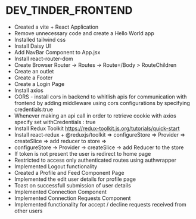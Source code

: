 # DEV_TINDER_FRONTEND

-  Created a vite + React Application
-  Remove unnecessary code and create a Hello World app
-  Installed tailwind css 
-  Install Daisy UI
-  Add NavBar Component to App.jsx
-  Install react-router-dom
-  Create Browser Router  -> Routes -> Route=/Body > RouteChildren
-  Create an outlet 
-  Create a Footer
-  Create a Login Page
-  Install axios
-  CORS - install cors in backend to whitlish apis for communication with frontend by adding middleware using cors         configurations by specifying credentials:true
-  Whenever making an api call in order to retrieve cookie with axios specify set withCredentials : true  
-  Install Redux Toolkit https://redux-toolkit.js.org/tutorials/quick-start
-  Install react-redux + @reduxjs/toolkit => configureStore => Provider => createSlice => add reducer to store =>
-  configureStore -> Provider -> createSlice -> add Reducer to the store
-  If token is not present the user is redirect to home page
-  Restricted to access only authenticated routes using authwrapper
-  Implemented Logout functionality
-  Created a Profile and Feed Component Page
-  Implemented the edit user details for profile page
-  Toast on successfull submission of user details  
-  Implemented Connection Component
-  Implemented Connection Requests Component
-  Implemented functionality for accept / decline requests   received from other users
      
